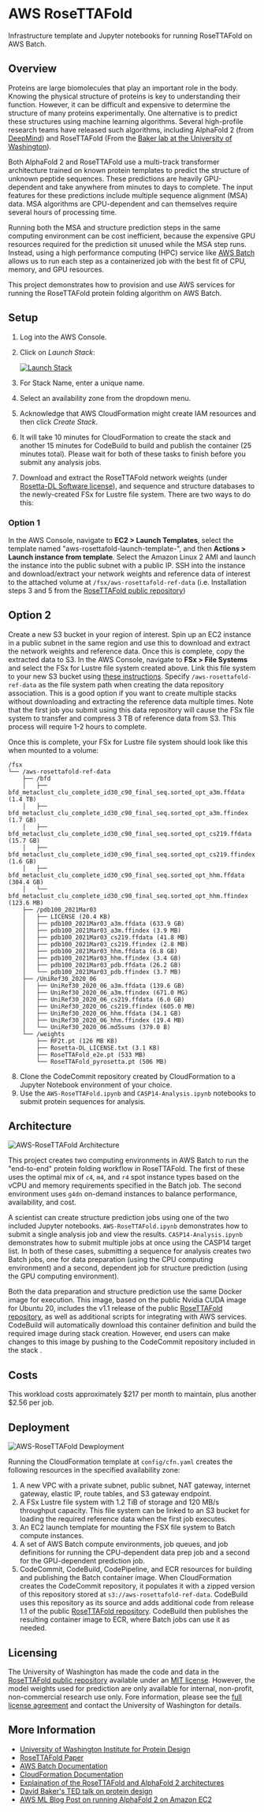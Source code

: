# AWS RoseTTAFold
Infrastructure template and Jupyter notebooks for running RoseTTAFold on AWS Batch. 

## Overview
Proteins are large biomolecules that play an important role in the body. Knowing the physical structure of proteins is key to understanding their function. However, it can be difficult and expensive to determine the structure of many proteins experimentally. One alternative is to predict these structures using machine learning algorithms. Several high-profile research teams have released such algorithms, including AlphaFold 2 (from [DeepMind](https://deepmind.com/blog/article/alphafold-a-solution-to-a-50-year-old-grand-challenge-in-biology)) and RoseTTAFold (From the [Baker lab at the University of Washington](https://www.ipd.uw.edu/2021/07/rosettafold-accurate-protein-structure-prediction-accessible-to-all/)). 

Both AlphaFold 2 and RoseTTAFold use a multi-track transformer architecture trained on known protein templates to predict the structure of unknown peptide sequences. These predictions are heavily GPU-dependent and take anywhere from minutes to days to complete. The input features for these predictions include multiple sequence alignment (MSA) data. MSA algorithms are CPU-dependent and can themselves require several hours of processing time. 

Running both the MSA and structure prediction steps in the same computing environment can be cost inefficient, because the expensive GPU resources required for the prediction sit unused while the MSA step runs. Instead, using a high performance computing (HPC) service like [AWS Batch](https://aws.amazon.com/batch/) allows us to run each step as a containerized job with the best fit of CPU, memory, and GPU resources.

This project demonstrates how to provision and use AWS services for running the RoseTTAFold protein folding algorithm on AWS Batch. 

## Setup
1. Log into the AWS Console.
2. Click on *Launch Stack*:

    [![Launch Stack](img/LaunchStack.jpg)](https://us-east-1.console.aws.amazon.com/cloudformation/home?region=us-east-1#/stacks/create/review?templateURL=https://aws-rosettafold-ref-data.s3.amazonaws.com/cfn.yaml)

3. For Stack Name, enter a unique name.
4. Select an availability zone from the dropdown menu.
5. Acknowledge that AWS CloudFormation might create IAM resources and then click *Create Stack*.
6. It will take 10 minutes for CloudFormation to create the stack and another 15 minutes for CodeBuild to build and publish the container (25 minutes total). Please wait for both of these tasks to finish before you submit any analysis jobs. 
7. Download and extract the RoseTTAFold network weights (under [Rosetta-DL Software license](https://files.ipd.uw.edu/pub/RoseTTAFold/Rosetta-DL_LICENSE.txt)), and sequence and structure databases to the newly-created FSx for Lustre file system. There are two ways to do this:

### Option 1
In the AWS Console, navigate to **EC2 > Launch Templates**, select the template named "aws-rosettafold-launch-template-<STACK ID>", and then **Actions > Launch instance from template**. Select the Amazon Linux 2 AMI and launch the instance into the public subnet with a public IP. SSH into the instance and download/extract your network weights and reference data of interest to the attached volume at `/fsx/aws-rosettafold-ref-data` (i.e. Installation steps 3 and 5 from the [RoseTTAFold public repository](https://github.com/RosettaCommons/RoseTTAFold))

## Option 2
Create a new S3 bucket in your region of interest. Spin up an EC2 instance in a public subnet in the same region and use this to download and extract the network weights and reference data. Once this is complete, copy the extracted data to S3. In the AWS Console, navigate to **FSx > File Systems** and select the FSx for Lustre file system created above. Link this file system to your new S3 bucket using [these instructions](https://docs.aws.amazon.com/fsx/latest/LustreGuide/create-dra-linked-data-repo.html#create-linked-dra). Specify `/aws-rosettafold-ref-data` as the file system path when creating the data repository association. This is a good option if you want to create multiple stacks without downloading and extracting the reference data multiple times. Note that the first job you submit using this data repository will cause the FSx file system to transfer and compress 3 TB of reference data from S3. This process will require 1-2 hours to complete.

Once this is complete, your FSx for Lustre file system should look like this when mounted to a volume:

```
/fsx
└── /aws-rosettafold-ref-data
    ├── /bfd
    │   ├── bfd_metaclust_clu_complete_id30_c90_final_seq.sorted_opt_a3m.ffdata (1.4 TB)
    │   ├── bfd_metaclust_clu_complete_id30_c90_final_seq.sorted_opt_a3m.ffindex (1.7 GB)
    │   ├── bfd_metaclust_clu_complete_id30_c90_final_seq.sorted_opt_cs219.ffdata (15.7 GB)
    │   ├── bfd_metaclust_clu_complete_id30_c90_final_seq.sorted_opt_cs219.ffindex (1.6 GB)
    │   ├── bfd_metaclust_clu_complete_id30_c90_final_seq.sorted_opt_hhm.ffdata (304.4 GB)
    │   └── bfd_metaclust_clu_complete_id30_c90_final_seq.sorted_opt_hhm.ffindex (123.6 MB)
    ├── /pdb100_2021Mar03
    │   ├── LICENSE (20.4 KB)
    │   ├── pdb100_2021Mar03_a3m.ffdata (633.9 GB)
    │   ├── pdb100_2021Mar03_a3m.ffindex (3.9 MB)
    │   ├── pdb100_2021Mar03_cs219.ffdata (41.8 MB)
    │   ├── pdb100_2021Mar03_cs219.ffindex (2.8 MB)
    │   ├── pdb100_2021Mar03_hhm.ffdata (6.8 GB)
    │   ├── pdb100_2021Mar03_hhm.ffindex (3.4 GB)
    │   ├── pdb100_2021Mar03_pdb.ffdata (26.2 GB)
    │   └── pdb100_2021Mar03_pdb.ffindex (3.7 MB)
    ├── /UniRef30_2020_06
    │   ├── UniRef30_2020_06_a3m.ffdata (139.6 GB)
    │   ├── UniRef30_2020_06_a3m.ffindex (671.0 MG)
    │   ├── UniRef30_2020_06_cs219.ffdata (6.0 GB)
    │   ├── UniRef30_2020_06_cs219.ffindex (605.0 MB)
    │   ├── UniRef30_2020_06_hhm.ffdata (34.1 GB)
    │   ├── UniRef30_2020_06_hhm.ffindex (19.4 MB)
    │   └── UniRef30_2020_06.md5sums (379.0 B)
    └── /weights
        ├── RF2t.pt (126 MB KB)
        ├── Rosetta-DL_LICENSE.txt (3.1 KB)
        ├── RoseTTAFold_e2e.pt (533 MB)
        └── RoseTTAFold_pyrosetta.pt (506 MB)

```
8. Clone the CodeCommit repository created by CloudFormation to a Jupyter Notebook environment of your choice.
9. Use the `AWS-RoseTTAFold.ipynb` and `CASP14-Analysis.ipynb` notebooks to submit protein sequences for analysis.

## Architecture

![AWS-RoseTTAFold Architecture](img/AWS-RoseTTAFold-arch.png)

This project creates two computing environments in AWS Batch to run the "end-to-end" protein folding workflow in RoseTTAFold. The first of these uses the optimal mix of `c4`, `m4`, and `r4` spot instance types based on the vCPU and memory requirements specified in the Batch job. The second environment uses `g4dn` on-demand instances to balance performance, availability, and cost.

A scientist can create structure prediction jobs using one of the two included Jupyter notebooks. `AWS-RoseTTAFold.ipynb` demonstrates how to submit a single analysis job and view the results. `CASP14-Analysis.ipynb` demonstrates how to submit multiple jobs at once using the CASP14 target list. In both of these cases, submitting a sequence for analysis creates two Batch jobs, one for data preparation (using the CPU computing environment) and a second, dependent job for structure prediction (using the GPU computing environment). 

Both the data preparation and structure prediction use the same Docker image for execution. This image, based on the public Nvidia CUDA image for Ubuntu 20, includes the v1.1 release of the public [RoseTTAFold repository](https://github.com/RosettaCommons/RoseTTAFold), as well as additional scripts for integrating with AWS services. CodeBuild will automatically download this container definition and build the required image during stack creation. However, end users can make changes to this image by pushing to the CodeCommit repository included in the stack .

## Costs
This workload costs approximately $217 per month to maintain, plus another $2.56 per job.

## Deployment

![AWS-RoseTTAFold Dewployment](img/AWS-RoseTTAFold-deploy.png)

Running the CloudFormation template at `config/cfn.yaml` creates the following resources in the specified availability zone:
1. A new VPC with a private subnet, public subnet, NAT gateway, internet gateway, elastic IP, route tables, and S3 gateway endpoint.
2. A FSx Lustre file system with 1.2 TiB of storage and 120 MB/s throughput capacity. This file system can be linked to an S3 bucket for loading the required reference data when the first job executes.
3. An EC2 launch template for mounting the FSX file system to Batch compute instances.
4. A set of AWS Batch compute environments, job queues, and job definitions for running the CPU-dependent data prep job and a second for the GPU-dependent prediction job.
5. CodeCommit, CodeBuild, CodePipeline, and ECR resources for building and publishing the Batch container image. When CloudFormation creates the CodeCommit repository, it populates it with a zipped version of this repository stored at `s3://aws-rosettafold-ref-data`. CodeBuild uses this repository as its source and adds additional code from release 1.1 of the public [RoseTTAFold repository](https://github.com/RosettaCommons/RoseTTAFold). CodeBuild then publishes the resulting container image to ECR, where Batch jobs can use it as needed.

## Licensing
The University of Washington has made the code and data in the [RoseTTAFold public repository](https://github.com/RosettaCommons) available under an [MIT license](https://github.com/RosettaCommons/RoseTTAFold/blob/main/LICENSE). However, the model weights used for prediction are only available for internal, non-profit, non-commercial research use only. Fore information, please see the [full license agreement](https://files.ipd.uw.edu/pub/RoseTTAFold/Rosetta-DL_LICENSE.txt) and contact the University of Washington for details.

## More Information
- [University of Washington Institute for Protein Design](https://www.ipd.uw.edu/2021/07/rosettafold-accurate-protein-structure-prediction-accessible-to-all/)
- [RoseTTAFold Paper](https://www.ipd.uw.edu/wp-content/uploads/2021/07/Baek_etal_Science2021_RoseTTAFold.pdf)
- [AWS Batch Documentation](https://docs.aws.amazon.com/batch/)
- [CloudFormation Documentation](https://docs.aws.amazon.com/AWSCloudFormation/latest/UserGuide/Welcome.html)
- [Explaination of the RoseTTAFold and AlphaFold 2 architectures](https://www.youtube.com/watch?v=Rfw7thgGTwI)
- [David Baker's TED talk on protein design](https://www.ted.com/talks/david_baker_5_challenges_we_could_solve_by_designing_new_proteins)
- [AWS ML Blog Post on running AlphaFold 2 on Amazon EC2](https://aws.amazon.com/blogs/machine-learning/run-alphafold-v2-0-on-amazon-ec2/)